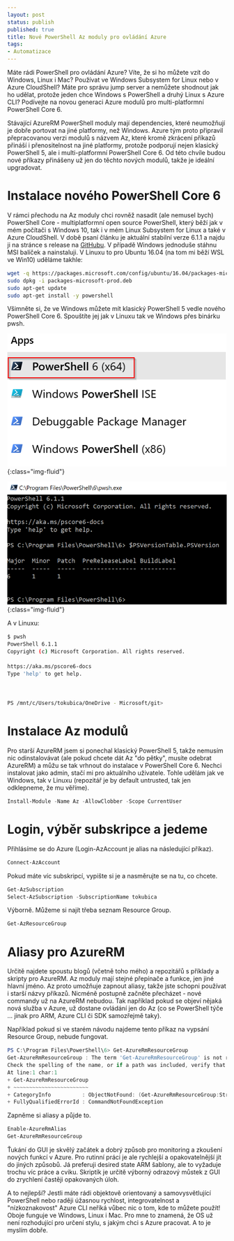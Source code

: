 ```yaml
---
layout: post
status: publish
published: true
title: Nové PowerShell Az moduly pro ovládání Azure
tags:
- Automatizace
---
```

Máte rádi PowerShell pro ovládání Azure? Víte, že si ho můžete vzít do Windows, Linux i Mac? Používat ve Windows Subsystem for Linux nebo v Azure CloudShell? Máte pro správu jump server a nemůžete shodnout jak ho udělat, protože jeden chce Windows s PowerShell a druhý Linux s Azure CLI? Podívejte na novou generaci Azure modulů pro multi-platformní PowerShell Core 6.

Stávající AzureRM PowerShell moduly mají dependencies, které neumožňují je dobře portovat na jiné platformy, než Windows. Azure tým proto připravil přepracovanou verzi modulů s názvem Az, které kromě zkrácení příkazů přináší i přenositelnost na jiné platformy, protože podporují nejen klasický PowerShell 5, ale i multi-platformní PowerShell Core 6. Od této chvíle budou nové příkazy přinášeny už jen do těchto nových modulů, takže je ideální upgradovat.

# Instalace nového PowerShell Core 6
V rámci přechodu na Az moduly chci rovněž nasadit (ale nemusel bych) PowerShell Core - multiplatformní open source PowerShell, který běží jak v mém počítači s Windows 10, tak i v mém Linux Subsystem for Linux a také v Azure CloudShell. V době psaní článku je aktuální stabilní verze 6.1.1 a najdu ji na stránce s release na [GitHubu](https://github.com/PowerShell/PowerShell/releases). V případě Windows jednoduše stáhnu MSI balíček a nainstaluji. V Linuxu to pro Ubuntu 16.04 (na tom mi běží WSL ve Win10) uděláme takhle:

```bash
wget -q https://packages.microsoft.com/config/ubuntu/16.04/packages-microsoft-prod.deb
sudo dpkg -i packages-microsoft-prod.deb
sudo apt-get update
sudo apt-get install -y powershell
```

Všimněte si, že ve Windows můžete mít klasický PowerShell 5 vedle nového PowerShell Core 6. Spouštíte jej jak v Linuxu tak ve Windows přes binárku pwsh.

![](/images/2018/2018-12-27-17-10-38.png){:class="img-fluid"}

![](/images/2018/2018-12-27-17-11-40.png){:class="img-fluid"}

A v Linuxu:

```bash
$ pwsh
PowerShell 6.1.1
Copyright (c) Microsoft Corporation. All rights reserved.

https://aka.ms/pscore6-docs
Type 'help' to get help.



PS /mnt/c/Users/tokubica/OneDrive - Microsoft/git>
```

# Instalace Az modulů

Pro starší AzureRM jsem si ponechal klasický PowerShell 5, takže nemusím nic odinstalovávat (ale pokud chcete dát Az "do pětky", musíte odebrat AzureRM) a můžu se tak vrhnout do instalace v PowerShell Core 6. Nechci instalovat jako admin, stačí mi pro aktuálního uživatele. Tohle udělám jak ve Windows, tak v Linuxu (repozitář je by default untrusted, tak jen odklepneme, že mu věříme).

```powershell
Install-Module -Name Az -AllowClobber -Scope CurrentUser
```

# Login, výběr subskripce a jedeme

Přihlásíme se do Azure (Login-AzAccount je alias na následující příkaz).

```powershell
Connect-AzAccount
```

Pokud máte víc subskripcí, vypište si je a nasměrujte se na tu, co chcete.

```powershell
Get-AzSubscription
Select-AzSubscription -SubscriptionName tokubica
```

Výborně. Můžeme si najít třeba seznam Resource Group.

```powershell
Get-AzResourceGroup
```

# Aliasy pro AzureRM

Určitě najdete spoustu blogů (včetně toho mého) a repozitářů s příklady a skripty pro AzureRM. Az moduly mají stejné přepínače a funkce, jen jiné hlavní jméno. Az proto umožňuje zapnout aliasy, takže jste schopni používat i starší názvy příkazů. Nicméně postupně začněte přecházet - nové commandy už na AzureRM nebudou. Tak například pokud se objeví nějaká nová služba v Azure, už dostane ovládání jen do Az (co se PowerShell týče ... jinak pro ARM, Azure CLI či SDK samozřejmě taky).

Například pokud si ve starém návodu najdeme tento příkaz na vypsání Resource Group, nebude fungovat.

```powershell
PS C:\Program Files\PowerShell\6> Get-AzureRmResourceGroup
Get-AzureRmResourceGroup : The term 'Get-AzureRmResourceGroup' is not recognized as the name of a cmdlet, function, script file, or operable program.
Check the spelling of the name, or if a path was included, verify that the path is correct and try again.
At line:1 char:1
+ Get-AzureRmResourceGroup
+ ~~~~~~~~~~~~~~~~~~~~~~~~
+ CategoryInfo          : ObjectNotFound: (Get-AzureRmResourceGroup:String) [], CommandNotFoundException
+ FullyQualifiedErrorId : CommandNotFoundException
```

Zapněme si aliasy a půjde to.

```powershell
Enable-AzureRmAlias
Get-AzureRmResourceGroup
```

Ťukání do GUI je skvělý začátek a dobrý způsob pro monitoring a zkoušení nových funkcí v Azure. Pro rutinní práci je ale rychlejší a opakovatelnější jít do jiných způsobů. Já preferuji desired state ARM šablony, ale to vyžaduje trochu víc práce a cviku. Skriptík je určitě výborný odrazový můstek z GUI do zrychlení častěji opakovaných úloh. 

A to nejlepší? Jestli máte rádi objektově orientovaný a samovysvětlující PowerShell nebo raději úžasnou rychlost, integrovatelnost a "nízkoznakovost" Azure CLI neříká vůbec nic o tom, kde to můžete použít! Oboje funguje ve Windows, Linux i Mac. Pro mne to znamená, že OS už není rozhodující pro určení stylu, s jakým chci s Azure pracovat. A to je myslím dobře.
